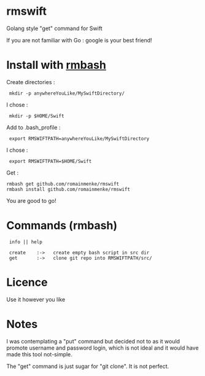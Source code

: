 # rmswift
Golang style "get" command for Swift

If you are not familiar with Go : google is your best friend!


# Install with [rmbash](https://github.com/romainmenke/rmbash)

Create directories :
```
 mkdir -p anywhereYouLike/MySwiftDirectory/
```

I chose : 
```
 mkdir -p $HOME/Swift
```
 
Add to .bash_profile :
```
 export RMSWIFTPATH=anywhereYouLike/MySwiftDirectory
```

I chose : 
```
 export RMSWIFTPATH=$HOME/Swift
```

Get :

```
rmbash get github.com/romainmenke/rmswift
rmbash install github.com/romainmenke/rmswift
```

You are good to go!


# Commands (rmbash)
```
 info || help 

 create    :->   create empty bash script in src dir
 get       :->   clone git repo into RMSWIFTPATH/src/

```

# Licence

Use it however you like

# Notes

I was contemplating a "put" command but decided not to as it would promote username and password login, which is not ideal and it would have made this tool not-simple. 

The "get" command is just sugar for "git clone". It is not perfect.
